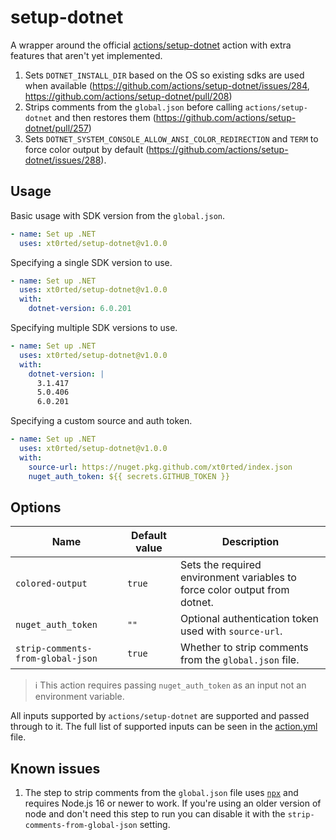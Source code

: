 # setup-dotnet

A wrapper around the official [actions/setup-dotnet](https://github.com/actions/setup-dotnet) action with extra features that aren't yet implemented.

1. Sets `DOTNET_INSTALL_DIR` based on the OS so existing sdks are used when available (https://github.com/actions/setup-dotnet/issues/284, https://github.com/actions/setup-dotnet/pull/208)
2. Strips comments from the `global.json` before calling `actions/setup-dotnet` and then restores them (https://github.com/actions/setup-dotnet/pull/257)
3. Sets `DOTNET_SYSTEM_CONSOLE_ALLOW_ANSI_COLOR_REDIRECTION` and `TERM` to force color output by default (https://github.com/actions/setup-dotnet/issues/288).

## Usage

Basic usage with SDK version from the `global.json`.

```yml
- name: Set up .NET
  uses: xt0rted/setup-dotnet@v1.0.0
```

Specifying a single SDK version to use.

```yml
- name: Set up .NET
  uses: xt0rted/setup-dotnet@v1.0.0
  with:
    dotnet-version: 6.0.201
```

Specifying multiple SDK versions to use.

```yml
- name: Set up .NET
  uses: xt0rted/setup-dotnet@v1.0.0
  with:
    dotnet-version: |
      3.1.417
      5.0.406
      6.0.201
```

Specifying a custom source and auth token.

```yml
- name: Set up .NET
  uses: xt0rted/setup-dotnet@v1.0.0
  with:
    source-url: https://nuget.pkg.github.com/xt0rted/index.json
    nuget_auth_token: ${{ secrets.GITHUB_TOKEN }}
```

## Options

Name | Default value | Description
-- | -- | --
`colored-output` | `true` | Sets the required environment variables to force color output from dotnet.
`nuget_auth_token` | `""` | Optional authentication token used with `source-url`.
`strip-comments-from-global-json` | `true` | Whether to strip comments from the `global.json` file.

> ℹ️ This action requires passing `nuget_auth_token` as an input not an environment variable.

All inputs supported by `actions/setup-dotnet` are supported and passed through to it.
The full list of supported inputs can be seen in the [action.yml](action.yml) file.

## Known issues

1. The step to strip comments from the `global.json` file uses [`npx`](https://docs.npmjs.com/cli/v8/commands/npx) and requires Node.js 16 or newer to work. If you're using an older version of node and don't need this step to run you can disable it with the `strip-comments-from-global-json` setting.
